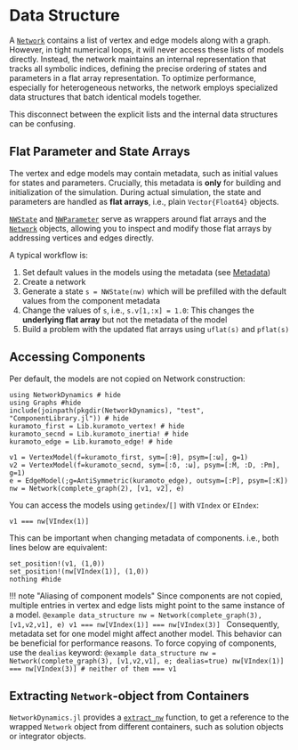 # Data Structure

A [`Network`](@ref) contains a list of vertex and edge models along with a graph.
However, in tight numerical loops, it will never access these lists of models directly.
Instead, the network maintains an internal representation that tracks all symbolic indices, defining the precise ordering of states and parameters in a flat array representation. To optimize performance, especially for heterogeneous networks, the network employs specialized data structures that batch identical models together.

This disconnect between the explicit lists and the internal data structures
can be confusing.

## Flat Parameter and State Arrays

The vertex and edge models may contain metadata, such as initial values for states and parameters.
Crucially, this metadata is **only** for building and initialization of the
simulation.
During actual simulation, the state and parameters are handled as **flat arrays**, i.e., plain `Vector{Float64}` objects.

[`NWState`](@ref) and [`NWParameter`](@ref) serve as wrappers around flat arrays and the [`Network`](@ref) objects, allowing you to inspect and modify those flat arrays by addressing vertices and edges directly.

A typical workflow is:

1. Set default values in the models using the metadata (see [Metadata](@ref))
2. Create a network
3. Generate a state `s = NWState(nw)` which will be prefilled with the default values from the component metadata
4. Change the values of `s`, i.e., `s.v[1,:x] = 1.0`: This changes the **underlying flat array** but not the metadata of the model
5. Build a problem with the updated flat arrays using `uflat(s)` and `pflat(s)`

## Accessing Components
Per default, the models are not copied on Network construction:

```@example data_structure
using NetworkDynamics # hide
using Graphs #hide
include(joinpath(pkgdir(NetworkDynamics), "test", "ComponentLibrary.jl")) # hide
kuramoto_first = Lib.kuramoto_vertex! # hide
kuramoto_secnd = Lib.kuramoto_inertia! # hide
kuramoto_edge = Lib.kuramoto_edge! # hide

v1 = VertexModel(f=kuramoto_first, sym=[:θ], psym=[:ω], g=1)
v2 = VertexModel(f=kuramoto_secnd, sym=[:δ, :ω], psym=[:M, :D, :Pm], g=1)
e = EdgeModel(;g=AntiSymmetric(kuramoto_edge), outsym=[:P], psym=[:K])
nw = Network(complete_graph(2), [v1, v2], e)
```
You can access the models using `getindex`/`[]` with `VIndex` or `EIndex`:
```@example data_structure
v1 === nw[VIndex(1)]
```
This can be important when changing metadata of components. i.e., both lines below are equivalent:
```@example data_structure
set_position!(v1, (1,0))
set_position!(nw[VIndex(1)], (1,0))
nothing #hide
```

!!! note "Aliasing of component models"
    Since components are not copied, multiple entries in vertex and edge lists might point to the same instance of a model. 
    ```@example data_structure
    nw = Network(complete_graph(3), [v1,v2,v1], e)
    v1 === nw[VIndex(1)] === nw[VIndex(3)]
    ```
    Consequently, metadata set for one model might affect another model.
    This behavior can be beneficial for performance reasons.
    To force copying of components, use the `dealias` keyword:
    ```@example data_structure
    nw = Network(complete_graph(3), [v1,v2,v1], e; dealias=true)
    nw[VIndex(1)] === nw[VIndex(3)] # neither of them === v1
    ```

## Extracting `Network`-object from Containers
`NetworkDynamics.jl` provides a [`extract_nw`](@ref) function, to get a reference to the wrapped `Network` object from different containers, such as solution objects or integrator objects.
